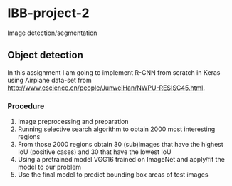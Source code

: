 # IBB-project-2
Image detection/segmentation

## Object detection
In this assignment I am going to implement R-CNN from scratch in Keras using Airplane data-set from http://www.escience.cn/people/JunweiHan/NWPU-RESISC45.html.

### Procedure

1. Image preprocessing and preparation
2. Running selective search algorithm to obtain 2000 most interesting regions
3. From those 2000 regions obtain 30 (sub)images that have the highest IoU (positive cases) and 30 that have the lowest IoU
4. Using a pretrained model VGG16 trained on ImageNet and apply/fit the model to our problem
5. Use the final model to predict bounding box areas of test images
